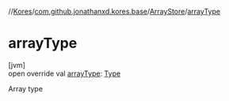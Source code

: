 //[Kores](../../../index.md)/[com.github.jonathanxd.kores.base](../index.md)/[ArrayStore](index.md)/[arrayType](array-type.md)

# arrayType

[jvm]\
open override val [arrayType](array-type.md): [Type](https://docs.oracle.com/javase/8/docs/api/java/lang/reflect/Type.html)

Array type
